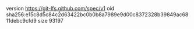 version https://git-lfs.github.com/spec/v1
oid sha256:e15c8d5c84c2d63422bc0b0b8a7989e9d00c8372328b39849ac6811debc9cfd9
size 93197
